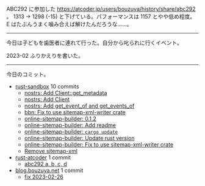 ABC292 に参加した <https://atcoder.jp/users/bouzuya/history/share/abc292> 。  1313 → 1298 (-15) と下げている。パフォーマンスは 1157 とやや低め程度。 E はたぶんうまく噛み合えば解けたんだろうな……。

---

今日は子どもを歯医者に連れて行った。自分から叱られに行くイベント。

2023-02 ふりかえりを書いた。

---

今日のコミット。

- [rust-sandbox](https://github.com/bouzuya/rust-sandbox) 10 commits
  - [nostrs: Add Client::get_metadata](https://github.com/bouzuya/rust-sandbox/commit/43f89952fa0162bca55d2519fb3e847da4003e67)
  - [nostrs: Add Client](https://github.com/bouzuya/rust-sandbox/commit/00cd0d7b4891fbcd6415b647e3c9df711175118b)
  - [nostrs: Add get_event_of and get_events_of](https://github.com/bouzuya/rust-sandbox/commit/45f27b3b23649d752a76499cb25066d0fc9e751d)
  - [bbn: Fix to use sitemap-xml-writer crate](https://github.com/bouzuya/rust-sandbox/commit/fbf7ef02aa4c112bbf8160ad0a6a22b5f88e5394)
  - [online-sitemap-builder: 0.1.2](https://github.com/bouzuya/rust-sandbox/commit/c7354ad78bf923b5aefcf759d1c64bdfa9e73544)
  - [online-sitemap-builder: Add readme](https://github.com/bouzuya/rust-sandbox/commit/73c2fcc3ef5f59af823698ddb15fd7cc0e694e77)
  - [online-sitemap-builder: `cargo update`](https://github.com/bouzuya/rust-sandbox/commit/0bdb7b95fe4f69140efb158af8a5455a31468c17)
  - [online-sitemap-builder: Update rust version](https://github.com/bouzuya/rust-sandbox/commit/6b147b2ac13858e81fa3e14bc8c727bc7b92960e)
  - [online-sitemap-builder: Fix to use sitemap-xml-writer crate](https://github.com/bouzuya/rust-sandbox/commit/547e6e3f2d39414c566d44d7924aef6e1d306590)
  - [Remove sitemap-xml](https://github.com/bouzuya/rust-sandbox/commit/83573bc79862e66835421f13ffa655bc3ed058a0)
- [rust-atcoder](https://github.com/bouzuya/rust-atcoder) 1 commit
  - [abc292 a, b, c, d](https://github.com/bouzuya/rust-atcoder/commit/48e8cdeeb3844c33e0cc7fc8d217ac0936edcf2c)
- [blog.bouzuya.net](https://github.com/bouzuya/blog.bouzuya.net) 1 commit
  - [fix 2023-02-26](https://github.com/bouzuya/blog.bouzuya.net/commit/9bbb9428616562d67e523719636e19b0586bd11d)
